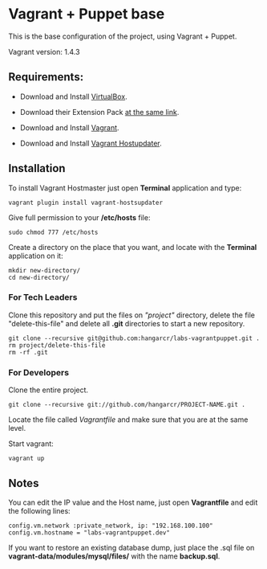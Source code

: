 # Vagrant + Puppet base 

This is the base configuration of the project, using Vagrant + Puppet.

Vagrant version: 1.4.3

## Requirements:

* Download and Install [VirtualBox](https://www.virtualbox.org/wiki/Downloads).

* Download their Extension Pack [at the same link](https://www.virtualbox.org/wiki/Downloads).

* Download and Install [Vagrant](http://www.vagrantup.com/downloads.html).

* Download and Install [Vagrant Hostupdater](https://github.com/cogitatio/vagrant-hostsupdater).

## Installation

To install Vagrant Hostmaster just open __Terminal__ application and type:

    vagrant plugin install vagrant-hostsupdater

Give full permission to your __/etc/hosts__ file:

    sudo chmod 777 /etc/hosts

Create a directory on the place that you want, and locate with the __Terminal__ application on it:

	mkdir new-directory/
    cd new-directory/

### For Tech Leaders

Clone this repository and put the files on _"project"_ directory, delete the file "delete-this-file" and delete all __.git__ directories to start a new repository.

    git clone --recursive git@github.com:hangarcr/labs-vagrantpuppet.git .
    rm project/delete-this-file
    rm -rf .git

### For Developers

Clone the entire project.

    git clone --recursive git://github.com/hangarcr/PROJECT-NAME.git .

Locate the file called _Vagrantfile_ and make sure that you are at the same level.

Start vagrant:

    vagrant up

## Notes

You can edit the IP value and the Host name, just open __Vagrantfile__ and edit the following lines:

    config.vm.network :private_network, ip: "192.168.100.100"
    config.vm.hostname = "labs-vagrantpuppet.dev"

If you want to restore an existing database dump, just place the .sql file on __vagrant-data/modules/mysql/files/__ with the name __backup.sql__.